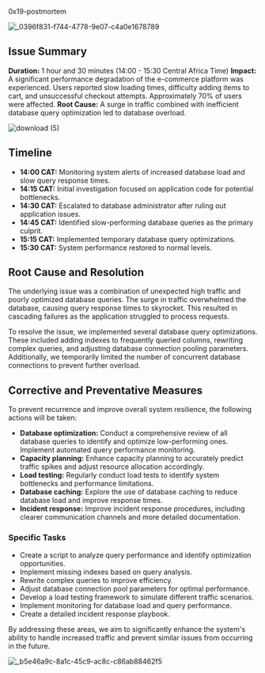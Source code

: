 0x19-postmortem

![_0396f831-f744-4778-9e07-c4a0e1678789](https://github.com/user-attachments/assets/13d2e5d3-6744-4a6e-82f4-f0fb6b4621ce)


## Issue Summary

**Duration:** 1 hour and 30 minutes (14:00 - 15:30 Central Africa Time)
**Impact:** A significant performance degradation of the e-commerce platform was experienced. Users reported slow loading times, difficulty adding items to cart, and unsuccessful checkout attempts. Approximately 70% of users were affected.
**Root Cause:** A surge in traffic combined with inefficient database query optimization led to database overload.

![download (5)](https://github.com/user-attachments/assets/5a96a9e5-ddad-465d-8326-9c21e647f1f8)


## Timeline

* **14:00 CAT:** Monitoring system alerts of increased database load and slow query response times.
* **14:15 CAT:** Initial investigation focused on application code for potential bottlenecks.
* **14:30 CAT:** Escalated to database administrator after ruling out application issues.
* **14:45 CAT:** Identified slow-performing database queries as the primary culprit.
* **15:15 CAT:** Implemented temporary database query optimizations.
* **15:30 CAT:** System performance restored to normal levels.

## Root Cause and Resolution

The underlying issue was a combination of unexpected high traffic and poorly optimized database queries. The surge in traffic overwhelmed the database, causing query response times to skyrocket. This resulted in cascading failures as the application struggled to process requests.

To resolve the issue, we implemented several database query optimizations. These included adding indexes to frequently queried columns, rewriting complex queries, and adjusting database connection pooling parameters. Additionally, we temporarily limited the number of concurrent database connections to prevent further overload.

## Corrective and Preventative Measures

To prevent recurrence and improve overall system resilience, the following actions will be taken:

* **Database optimization:** Conduct a comprehensive review of all database queries to identify and optimize low-performing ones. Implement automated query performance monitoring.
* **Capacity planning:** Enhance capacity planning to accurately predict traffic spikes and adjust resource allocation accordingly.
* **Load testing:** Regularly conduct load tests to identify system bottlenecks and performance limitations.
* **Database caching:** Explore the use of database caching to reduce database load and improve response times.
* **Incident response:** Improve incident response procedures, including clearer communication channels and more detailed documentation.

### Specific Tasks

* Create a script to analyze query performance and identify optimization opportunities.
* Implement missing indexes based on query analysis.
* Rewrite complex queries to improve efficiency.
* Adjust database connection pool parameters for optimal performance.
* Develop a load testing framework to simulate different traffic scenarios.
* Implement monitoring for database load and query performance.
* Create a detailed incident response playbook.

By addressing these areas, we aim to significantly enhance the system's ability to handle increased traffic and prevent similar issues from occurring in the future.

![_b5e46a9c-8a1c-45c9-ac8c-c86ab88462f5](https://github.com/user-attachments/assets/7da99f7c-ef1e-4127-a619-e28456a4a973)

